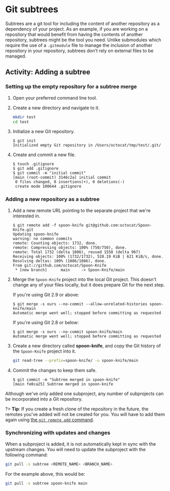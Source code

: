 # Git subtrees

Subtrees are a git tool for including the content of another repository as a dependency of your project. As an example, if you are working on a repository that would benefit from having the contents of another repository, subtrees might be the tool you need. Unlike submodules which require the use of a `.gitmodule` file to manage the inclusion of another repository in your repository, subtrees don't rely on external files to be managed.

## Activity: Adding a subtree

### Setting up the empty repository for a subtree merge

1. Open your preferred command line tool.
1. Create a new directory and navigate to it.

   ```sh
   mkdir test
   cd test
   ```

1. Initialize a new Git repository.

   ```sh-session
   $ git init
   Initialized empty Git repository in /Users/octocat/tmp/test/.git/
   ```

1. Create and commit a new file.

   ```sh-session
   $ touch .gitignore
   $ git add .gitignore
   $ git commit -m "initial commit"
   [main (root-commit) 3146c2a] initial commit
    0 files changed, 0 insertions(+), 0 deletions(-)
    create mode 100644 .gitignore
   ```

### Adding a new repository as a subtree

1. Add a new remote URL pointing to the separate project that we're interested in.

   ```sh-session
   $ git remote add -f spoon-knife git@github.com:octocat/Spoon-Knife.git
   Updating spoon-knife
   warning: no common commits
   remote: Counting objects: 1732, done.
   remote: Compressing objects: 100% (750/750), done.
   remote: Total 1732 (delta 1086), reused 1558 (delta 967)
   Receiving objects: 100% (1732/1732), 528.19 KiB | 621 KiB/s, done.
   Resolving deltas: 100% (1086/1086), done.
   From git://github.com/octocat/Spoon-Knife
    * [new branch]      main     -> Spoon-Knife/main
   ```

1. Merge the `Spoon-Knife` project into the local Git project. This doesn't change any of your files locally, but it does prepare Git for the next step.

   If you're using Git 2.9 or above:

   ```sh-session
   $ git merge -s ours --no-commit --allow-unrelated-histories spoon-knife/main
   Automatic merge went well; stopped before committing as requested
   ```

   If you're using Git 2.8 or below:

   ```sh-session
   $ git merge -s ours --no-commit spoon-knife/main
   Automatic merge went well; stopped before committing as requested
   ```

1. Create a new directory called **spoon-knife**, and copy the Git history of the `Spoon-Knife` project into it.

   ```sh
   git read-tree --prefix=spoon-knife/ -u spoon-knife/main
   ```

1. Commit the changes to keep them safe.

   ```sh-session
   $ git commit -m "Subtree merged in spoon-knife"
   [main fe0ca25] Subtree merged in spoon-knife
   ```

Although we've only added one subproject, any number of subprojects can be incorporated into a Git repository.

?> **Tip**: If you create a fresh clone of the repository in the future, the remotes you've added will not be created for you. You will have to add them again using [the `git remote add` command](https://docs.github.com/github/using-git/adding-a-remote).

### Synchronizing with updates and changes

When a subproject is added, it is not automatically kept in sync with the upstream changes. You will need to update the subproject with the following command:

```sh
git pull -s subtree <REMOTE_NAME> <BRANCH_NAME>
```

For the example above, this would be:

```sh
git pull -s subtree spoon-knife main
```
